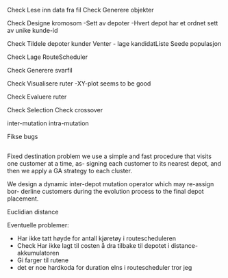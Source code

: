 Check Lese inn data fra fil
Check Generere objekter

Check Designe kromosom
-Sett av depoter
-Hvert depot har et ordnet sett av unike kunde-id

Check Tildele depoter kunder
Venter - lage kandidatListe
Seede populasjon

Check Lage RouteScheduler

Check Generere svarfil

Check Visualisere ruter
-XY-plot seems to be good


Check Evaluere ruter

Check Selection
Check crossover

inter-mutation
intra-mutation

Fikse bugs


##
Fixed destination problem
we use a simple and fast procedure that visits one customer at a time, as-
signing each customer to its nearest depot, and then we apply a GA strategy to each
cluster.

We design a dynamic inter-depot mutation operator which may re-assign bor-
derline customers during the evolution process to the final depot placement.

Euclidian distance

Eventuelle problemer:
- Har ikke tatt høyde for antall kjøretøy i routescheduleren
- Check Har ikke lagt til costen å dra tilbake til depotet i distance-akkumulatoren
- Gi farger til rutene
- det er noe hardkoda for duration elns i routescheduler tror jeg
